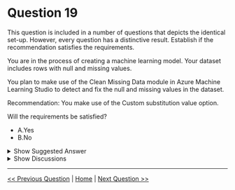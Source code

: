 # Question 19

This question is included in a number of questions that depicts the identical set-up. However, every question has a distinctive result. Establish if the recommendation satisfies the requirements.

You are in the process of creating a machine learning model. Your dataset includes rows with null and missing values.

You plan to make use of the Clean Missing Data module in Azure Machine Learning Studio to detect and fix the null and missing values in the dataset.

Recommendation: You make use of the Custom substitution value option.

Will the requirements be satisfied?

- A.Yes
- B.No

<details>
  <summary>Show Suggested Answer</summary>

<strong>A</strong><br>

</details>

<details>
  <summary>Show Discussions</summary>

<blockquote><p><strong>endeesa</strong> <code>(Thu 26 Sep 2024 10:07)</code> - <em>Upvotes: 1</em></p><p>As there is a lack of information regarding the dataset in question, utilizing Custom Substitution would be advantageous. This allows for greater control in selecting appropriate substitutions that align with the data, resulting in a favourable outcome. Therefore, the answer is yes.</p></blockquote>
<blockquote><p><strong>james2033</strong> <code>(Thu 26 Sep 2024 10:07)</code> - <em>Upvotes: 3</em></p><p>See latest reference document at here https://learn.microsoft.com/en-us/azure/machine-learning/component-reference/clean-missing-data?view=azureml-api-2#:~:text=Custom%20substitution%20value%3A%20Use%20this%20option%20to%20specify%20a%20placeholder%20value

Quote &#x27;For Cleaning Mode, select one of the following options for replacing or removing missing values: Custom substitution value: Use this option to specify a placeholder value (such as a 0 or NA) that applies to all missing values. The value that you specify as a replacement must be compatible with the data type of the column.&#x27;

Yes. We can use &#x27;Custom substitution value&#x27;.</p></blockquote>

<blockquote><p><strong>james2033</strong> <code>(Thu 26 Sep 2024 10:07)</code> - <em>Upvotes: 3</em></p><p>https://learn.microsoft.com/en-us/previous-versions/azure/machine-learning/studio-module-reference/clean-missing-data#bkmk_ReplaceMissing

- Replace using MICE (Multivariate Imputation using Chained Equations)
- Custom substitution value (\*)
- Replace with mean
- Replace with median: Calculates the column median value, and uses the median value as the replacement for any missing value in the column.
- Replace with mode
- Remove entire row
- Replace using Probabilistic PCA

&#x27;rows with null and missing values&#x27;, so no removing entire row.

I choose YES (\*)</p></blockquote>

<blockquote><p><strong>evangelist</strong> <code>(Tue 20 Feb 2024 12:52)</code> - <em>Upvotes: 1</em></p><p>If the requirement is to effectively handle missing values in a way that preserves the integrity of the dataset for machine learning purposes, you might need to consider other options as well, such as imputation methods (mean, median, mode, MICE) that can maintain statistical properties of the dataset. The best method depends on the nature of your data and the specific requirements of your machine learning model.</p></blockquote>
<blockquote><p><strong>Ratz</strong> <code>(Thu 30 Nov 2023 00:05)</code> - <em>Upvotes: 1</em></p><p>Answer B: All the replace missing value options apply to the column. The question talks about randomly missing values in the row. Hence removing the row will be ideal.</p></blockquote>
<blockquote><p><strong>mhmichiel</strong> <code>(Mon 06 Mar 2023 13:35)</code> - <em>Upvotes: 2</em></p><p>You dont know the dataset and therefore you cant assume A is correct. This means B is correct in this case. The only option that could be correct withoud seing the dataset is to remove the rows when missing values exist.</p></blockquote>
<blockquote><p><strong>Gary_Chambers</strong> <code>(Fri 03 Feb 2023 06:17)</code> - <em>Upvotes: 1</em></p><p>I think the tricky part is the null values. Clean missing data lets you input for that but doesn&#x27;t address the null or NaN values.</p></blockquote>
<blockquote><p><strong>Mirjalol</strong> <code>(Wed 01 Feb 2023 09:07)</code> - <em>Upvotes: 1</em></p><p>Answer is &#x27;A&#x27;, here is the reference for those who have doubts: https://learn.microsoft.com/en-us/azure/machine-learning/component-reference/clean-missing-data</p></blockquote>
<blockquote><p><strong>meysa</strong> <code>(Tue 31 Jan 2023 14:53)</code> - <em>Upvotes: 1</em></p><p>If the columns have different data types, we can not set one custom substitution for all the missing values. The only strategy that can apply to all data types is the mode.</p></blockquote>
<blockquote><p><strong>roncil</strong> <code>(Tue 17 Jan 2023 04:50)</code> - <em>Upvotes: 1</em></p><p>yes the answer is A.</p></blockquote>
<blockquote><p><strong>KIshor1212</strong> <code>(Tue 29 Nov 2022 14:02)</code> - <em>Upvotes: 2</em></p><p>Custom substitution value: Use this option to specify a placeholder value (such as a 0 or NA) that applies to all missing values. The value that you specify as a replacement must be compatible with the data type of the column.

https://learn.microsoft.com/en-us/azure/machine-learning/component-reference/clean-missing-data</p></blockquote>

<blockquote><p><strong>FlexingD</strong> <code>(Sat 05 Nov 2022 02:39)</code> - <em>Upvotes: 2</em></p><p>Should be A</p></blockquote>
<blockquote><p><strong>dinhhungitsoft</strong> <code>(Fri 21 Oct 2022 04:03)</code> - <em>Upvotes: 2</em></p><p>A is correct, Clean Missing Data module also provides &quot;Custom substitution value&quot; cleaning mode</p></blockquote>
<blockquote><p><strong>synapse</strong> <code>(Sat 12 Mar 2022 10:34)</code> - <em>Upvotes: 3</em></p><p>Since it says custom, the answer would be Yes. A</p></blockquote>
<blockquote><p><strong>Mirjalol</strong> <code>(Wed 01 Feb 2023 09:02)</code> - <em>Upvotes: 4</em></p><p>What a ridiculous answer you are giving? The question did not mention &#x27;custom&#x27; only suggested answer is custom option... If you see word &#x27;custom&#x27;, do you always choose it as correct answer?</p></blockquote>
<blockquote><p><strong>ranjsi01</strong> <code>(Sun 30 Jan 2022 15:54)</code> - <em>Upvotes: 1</em></p><p>answer should be YES, because we can use &#x27;0&#x27; for numeric and &#x27;na&#x27; for text columns</p></blockquote>
<blockquote><p><strong>zaidurfshahr</strong> <code>(Wed 20 Apr 2022 18:22)</code> - <em>Upvotes: 3</em></p><p>If you use a 0 for numeric, it is a value that you add to that particular row/cell. And this will impact your predictions. It should be a NO.</p></blockquote>

</details>

---

[<< Previous Question](question_18.md) | [Home](../index.md) | [Next Question >>](question_20.md)
